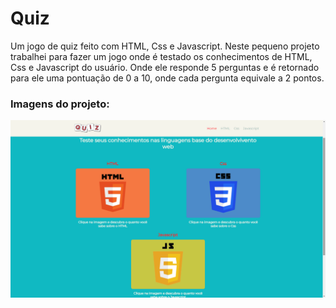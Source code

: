# Quiz
Um jogo de quiz feito com HTML, Css e Javascript. Neste pequeno projeto trabalhei para fazer um jogo onde é testado os conhecimentos de HTML, Css e Javascript do usuário. Onde
ele responde 5 perguntas e é retornado para ele uma pontuação de 0 a 10, onde cada pergunta equivale a 2 pontos.
<h3>Imagens do projeto:</h3>
<img src="https://github.com/sian19/Quiz/blob/master/img-project/modelo1.png">

